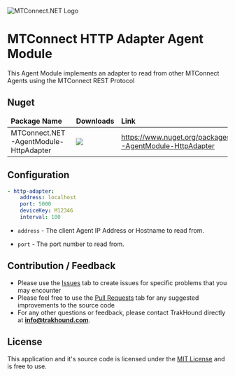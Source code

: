 ![MTConnect.NET Logo](https://raw.githubusercontent.com/TrakHound/MTConnect.NET/master/img/mtconnect-net-03-md.png) 

# MTConnect HTTP Adapter Agent Module
This Agent Module implements an adapter to read from other MTConnect Agents using the MTConnect REST Protocol

## Nuget
<table>
    <thead>
        <tr>
            <td style="font-weight: bold;">Package Name</td>
            <td style="font-weight: bold;">Downloads</td>
            <td style="font-weight: bold;">Link</td>
        </tr>
    </thead>
    <tbody>
        <tr>
            <td>MTConnect.NET-AgentModule-HttpAdapter</td>
            <td><img src="https://img.shields.io/nuget/dt/MTConnect.NET-AgentModule-HttpAdapter?style=for-the-badge&logo=nuget&label=%20&color=%23333"/></td>
            <td><a href="https://www.nuget.org/packages/MTConnect.NET-AgentModule-HttpAdapter">https://www.nuget.org/packages/MTConnect.NET-AgentModule-HttpAdapter</a></td>
        </tr>
    </tbody>
</table>

## Configuration
```yaml
- http-adapter:
    address: localhost
    port: 5000
    deviceKey: M12346
    interval: 100
```

* `address` - The client Agent IP Address or Hostname to read from.

* `port` - The port number to read from.


## Contribution / Feedback
- Please use the [Issues](https://github.com/TrakHound/MTConnect.NET/issues) tab to create issues for specific problems that you may encounter 
- Please feel free to use the [Pull Requests](https://github.com/TrakHound/MTConnect.NET/pulls) tab for any suggested improvements to the source code
- For any other questions or feedback, please contact TrakHound directly at **info@trakhound.com**.

## License
This application and it's source code is licensed under the [MIT License](https://choosealicense.com/licenses/mit/) and is free to use.
